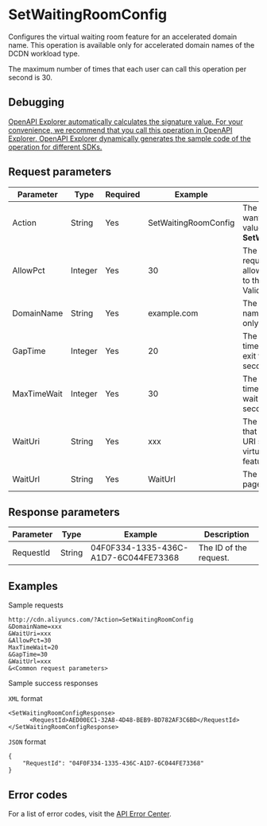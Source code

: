 # SetWaitingRoomConfig

Configures the virtual waiting room feature for an accelerated domain name. This operation is available only for accelerated domain names of the DCDN workload type.

The maximum number of times that each user can call this operation per second is 30.

## Debugging

[OpenAPI Explorer automatically calculates the signature value. For your convenience, we recommend that you call this operation in OpenAPI Explorer. OpenAPI Explorer dynamically generates the sample code of the operation for different SDKs.](https://api.aliyun.com/#product=Cdn&api=SetWaitingRoomConfig&type=RPC&version=2018-05-10)

## Request parameters

|Parameter|Type|Required|Example|Description|
|---------|----|--------|-------|-----------|
|Action|String|Yes|SetWaitingRoomConfig|The operation that you want to perform. Set the value to **SetWaitingRoomConfig**. |
|AllowPct|Integer|Yes|30|The percentage of requests that are allowed to be redirected to the origin server. Valid values: **0** to **100**. |
|DomainName|String|Yes|example.com|The accelerated domain name. You can specify only one domain name. |
|GapTime|Integer|Yes|20|The length of waiting time to skip after users exit the queue. Unit: seconds. |
|MaxTimeWait|Integer|Yes|30|The maximum length of time that users need to wait in the queue. Unit: seconds. |
|WaitUri|String|Yes|xxx|The regular expression that is used to match URI strings for which the virtual waiting room feature is enabled. |
|WaitUrl|String|Yes|WaitUrl|The URL of the waiting page. |

## Response parameters

|Parameter|Type|Example|Description|
|---------|----|-------|-----------|
|RequestId|String|04F0F334-1335-436C-A1D7-6C044FE73368|The ID of the request. |

## Examples

Sample requests

```
http://cdn.aliyuncs.com/?Action=SetWaitingRoomConfig
&DomainName=xxx
&WaitUri=xxx
&AllowPct=30
MaxTimeWait=20
&GapTime=30
&WaitUrl=xxx
&<Common request parameters>
```

Sample success responses

`XML` format

```
<SetWaitingRoomConfigResponse>
      <RequestId>AED00EC1-32A8-4D48-BEB9-BD782AF3C6BD</RequestId>
</SetWaitingRoomConfigResponse>
```

`JSON` format

```
{
    "RequestId": "04F0F334-1335-436C-A1D7-6C044FE73368"
}
```

## Error codes

For a list of error codes, visit the [API Error Center](https://error-center.alibabacloud.com/status/product/Cdn).

